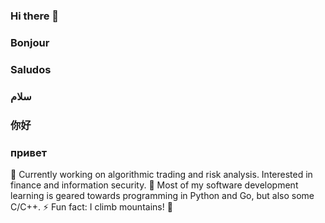 ### Hi there 👋
### Bonjour
### Saludos
### سلام
### 你好
### привет

<!--
**SaturnineTitan/SaturnineTitan** is a ✨ _special_ ✨ repository because its `README.md` (this file) appears on your GitHub profile.

Here are some ideas to get you started:

- 🔭 I’m currently working on ...
- 🌱 I’m currently learning ...
- 👯 I’m looking to collaborate on ...
- 🤔 I’m looking for help with ...
- 💬 Ask me about ...
- 📫 How to reach me: ...
- 😄 Pronouns: ...
- ⚡ Fun fact: ...
-->

🔭 Currently working on algorithmic trading and risk analysis. Interested in finance and information security.
🌱 Most of my software development learning is geared towards programming in Python and Go, but also some C/C++.
⚡ Fun fact: I climb mountains! 🗻
